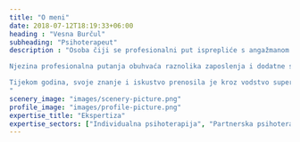 ```yaml
---
title: "O meni"
date: 2018-07-12T18:19:33+06:00
heading : "Vesna Burčul"
subheading: "Psihoterapeut"
description : "Osoba čiji se profesionalni put isprepliće s angažmanom na području socijalnog rada i psihoterapije ima za sebe zanimljivu i bogatu životnu priču. Osnovnu i srednju školu je završila u Zadru, nakon čega je nastavila svoje akademsko obrazovanje na Pravnom fakultetu u Zagrebu, gdje je diplomirala socijalni rad i stekla zvanje magistra socijalnog rada. Tijekom svoje karijere, aktivno se usavršavala kroz različite stručne edukacije, posjedujući certifikate iz kibernetike i sistemske psihoterapije te iz supervizije psihosocijalnog rada i obiteljskog savjetovanja.

Njezina profesionalna putanja obuhvaća raznolika zaposlenja i dodatne stručne angažmane. Radila je u Caritasu zadarske nadbiskupije, Obiteljskom savjetovalištu Caritasa te u sustavu socijalne skrbi. Osim toga, imala je priliku raditi s različitim skupinama ljudi, uključujući povratnike u Benkovac i Obrovac, hrvatske branitelje te roditelje čija su djeca oboljela od psihoze.

Tijekom godina, svoje znanje i iskustvo prenosila je kroz vodstvo supervizijskih grupa diljem Hrvatske. Aktivno je sudjelovala u supervizijskom radu u Zadru, Šibeniku i Zagrebu te je bila dio projekta 'Škola puna mogućnosti za pomoćnike u nastavi'. Njezina strast prema pružanju podrške i razvoju stručnih vještina vodila ju je kroz različite aspekte socijalnog rada i psihoterapije, te je i danas motivira da kontinuirano doprinosi zajednici i razvoju struke.
"
scenery_image: "images/scenery-picture.png"
profile_image: "images/profile-picture.png"
expertise_title: "Ekspertiza"
expertise_sectors: ["Individualna psihoterapija", "Partnerska psihoterapija", "Obiteljska psihoterapija", "Savjetovanje", "Supervizija"]
---
```

